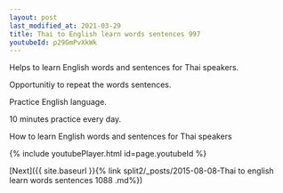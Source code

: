 ```yaml
---
layout: post
last_modified_at: 2021-03-29
title: Thai to English learn words sentences 997 
youtubeId: p29GmPvXkWk
---
```

 
 
Helps to learn English words and sentences for Thai speakers.

Opportunitiy to repeat the words sentences. 

Practice English language. 
 
10 minutes practice every day. 
 
How to learn English words and sentences for Thai speakers 
 
{% include youtubePlayer.html id=page.youtubeId %}
 
 
[Next]({{ site.baseurl }}{% link  split2/_posts/2015-08-08-Thai to english learn words sentences 1088 .md%})
 
